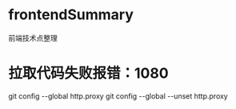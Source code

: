 # frontendSummary
前端技术点整理

# 拉取代码失败报错：1080
git config --global http.proxy
git config --global --unset http.proxy